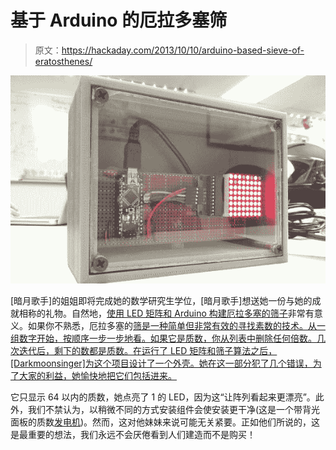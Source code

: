 # 基于 Arduino 的厄拉多塞筛

> 原文：<https://hackaday.com/2013/10/10/arduino-based-sieve-of-eratosthenes/>

[![ofTs7UD](img/26f721a5a358f92f479bfe2e57f536b7.png)](http://hackaday.com/wp-content/uploads/2013/10/ofts7ud.jpg)

[暗月歌手]的姐姐即将完成她的数学研究生学位，[暗月歌手]想送她一份与她的成就相称的礼物。自然地，[使用 LED 矩阵和 Arduino 构建厄拉多塞的筛子](http://familab.org/blog/2013/09/sieve-of-eratosthenes/)非常有意义。如果你不熟悉，厄拉多塞的[筛是一种简单但非常有效的寻找素数的技术。从一组数字开始，按顺序一步一步地看。如果它是质数，你从列表中删除任何倍数。几次迭代后，剩下的数都是质数。在运行了 LED 矩阵和筛子算法之后，[Darkmoonsinger]为这个项目设计了一个外壳。她在这一部分犯了几个错误，为了大家的利益，她愉快地把它们包括进来。](http://en.wikipedia.org/wiki/Sieve_of_Eratosthenes)

它只显示 64 以内的质数，她点亮了 1 的 LED，因为这“让阵列看起来更漂亮”。此外，我们不禁认为，以稍微不同的方式安装组件会使安装更干净(这是一个带背光面板的质数[发电机](http://hackaday.com/2010/08/24/attiny2313-prime-number-generator/))。然而，这对他妹妹来说可能无关紧要。正如他们所说的，这是最重要的想法，我们永远不会厌倦看到人们建造而不是购买！